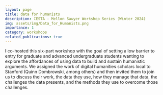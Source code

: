 ```yaml
---
layout: page
title: data for humanists
description: CESTA - Mellon Sawyer Workshop Series (Winter 2024)
img: assets/img/Data_for_Humanists.png
importance: 1
category: workshops
related_publications: true
---
```

I co-hosted this six-part workshop with the goal of setting a low barrier to entry for graduate and advanced undergraduate students wanting to explore the affordances of using data to build and sustain humanistic arguments. We assigned the work of digital humanities scholars local to Stanford (Quinn Dombrowski, among others) and then invited them to join us to discuss their work, the data they use, how they manage that data, the challenges the data presents, and the methods they use to overcome those challenges.
